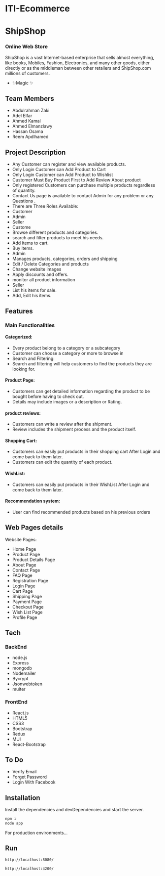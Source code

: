 # ITI-Ecommerce

# ShipShop

### Online Web Store

ShipShop is a vast Internet-based enterprise that sells almost
everything, like books, Mobiles, Fashion, Electronics, and many other
goods, either directly or as the middleman between other retailers and
ShipShop.com millions of customers.

- ✨Magic ✨

## Team Members

- Abdulrahman Zaki
- Adel Elfar
- Ahmed Kamal
- Ahmed Elmanzlawy
- Hassan Osama
- Reem Apdlhamed

## Project Description

- Any Customer can register and view available products.
- Only Login Customer can Add Product to Cart
- Only Login Customer can Add Product to Wishlist
- Customer Must Buy Product First to Add Review About product
- Only registered Customers can purchase multiple products regardless
  of quantity.
- Contact Us page is available to contact Admin for any problem or any
  Questions .
- There are Three Roles Available:
- Customer
- Admin
- Seller
- Custome
- Browse different products and categories.
- search and filter products to meet his needs.
- Add items to cart.
- Buy items.
- Admin
- Manages products, categories, orders and shipping
- Edit / Delete Categories and products
- Change website images
- Apply discounts and offers.
- monitor all product information
- Seller
- List his items for sale.
- Add, Edit his items.

## Features

### Main Functionalities

#### Categorized:

- Every product belong to a category or a subcategory
- Customer can choose a category or more to browse in
- Search and Filtering:
- Search and filtering will help customers to find the products they
  are looking for.

#### Product Page:

- Customers can get detailed information regarding the product to
  be bought before having to check out.
- Details may include images or a description or Rating.

#### product reviews:

- Customers can write a review after the shipment.
- Review includes the shipment process and the product itself.

#### Shopping Cart:

- Customers can easily put products in their shopping cart After
  Login and come back to them later.
- Customers can edit the quantity of each product.

#### WishList:

- Customers can easily put products in their WishList After Login
  and come back to them later.

#### Recommendation system:

- User can find recommended products based on his previous
  orders

## Web Pages details

Website Pages:

- Home Page
- Product Page
- Product Details Page
- About Page
- Contact Page
- FAQ Page
- Registration Page
- Login Page
- Cart Page
- Shipping Page
- Payment Page
- Checkout Page
- Wish List Page
- Profile Page

## Tech

### BackEnd

- node.js
- Express
- mongodb
- Nodemailer
- Bycrypt
- Jsonwebtoken
- multer

### FrontEnd

- React.js
- HTML5
- CSS3
- Bootstrap
- Redux
- MUI
- React-Bootstrap

## To Do

- Verify Email
- Forget Password
- Login With Facebook

## Installation

Install the dependencies and devDependencies and start the server.

```sh
npm i
node app
```

For production environments...

## Run

```sh
http://localhost:8080/
```

```sh
http://localhost:4200/
```
